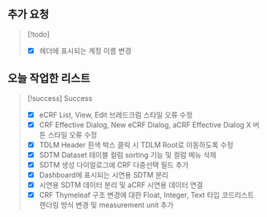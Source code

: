 ## 추가 요청

>[!todo] 
>- [x] 헤더에 표시되는 계정 이름 변경

## 오늘 작업한 리스트

>[!success] Success
>- [x] eCRF List, View, Edit 브레드크럼 스타일 오류 수정
>- [x] CRF Effective Dialog, New eCRF Dialog, aCRF Effective Dialog X 버튼 스타일 오류 수정
>- [x] TDLM Header 흰색 박스 클릭 시 TDLM Root로 이동하도록 수정
>- [x] SDTM Dataset 테이블 컬럼 sorting 기능 및 컬럼 메뉴 삭제
>- [x] SDTM 생성 다이얼로그에 CRF 다중선택 필드 추가
>- [x] Dashboard에 표시되는 시연용 SDTM 분리
>- [x] 시연용 SDTM 데이터 분리 및 aCRF 시연용 데이터 연결
>- [x] CRF Thymeleaf 구조 변경에 대한 Float, Integer, Text 타입 코드리스트 렌더링 방식 변경 및 measurement unit 추가
